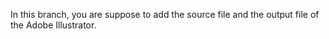 In this branch, you are suppose to add the source file and the output file of the Adobe Illustrator.

